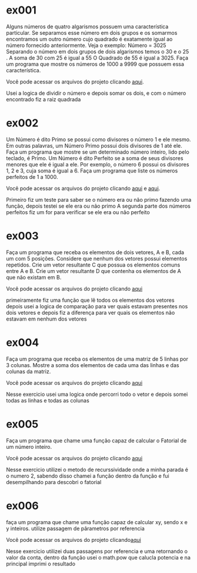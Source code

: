 # ex001

Alguns números de quatro algarismos possuem uma característica particular. Se separamos 
esse número em dois grupos e os somarmos encontramos um outro número cujo quadrado 
é exatamente igual ao número fornecido anteriormente. Veja o exemplo:
Número = 3025 
Separando o número em dois grupos de dois algarismos temos o 30 e o 25 . 
A soma de 30 com 25 é igual a 55
O Quadrado de 55 é igual a 3025.
Faça um programa que mostre os números de 1000 a 9999 que possuem essa característica.</br>


Você pode acessar os arquivos do projeto clicando [aqui](https://github.com/AED-PCO/lab-aed-pco-2022-2-Smartucheli/tree/main/codigo/lab1.0/ex001).

Usei a logica de dividir o número e depois somar os dois, e com o número encontrado fiz a raiz quadrada

# ex002

Um Número é dito Primo se possui como divisores o número 1 e ele mesmo. Em outras 
palavras, um Número Primo possui dois divisores de 1 até ele.
Faça um programa que mostre se um determinado número inteiro, lido pelo teclado, é 
Primo. Um Número é dito Perfeito se a soma de seus divisores menores que ele é igual a ele. Por 
exemplo, o número 6 possui os  divisores 1, 2 e 3, cuja soma é igual a 6. Faça um programa que liste os números perfeitos de 1 a 1000.

Você pode acessar os arquivos do projeto clicando [aqui](https://github.com/AED-PCO/lab-aed-pco-2022-2-Smartucheli/tree/main/codigo/lab1.0/ex002) e [aqui](https://github.com/AED-PCO/lab-aed-pco-2022-2-Smartucheli/tree/main/codigo/lab1.0/ex002.1).

Primeiro fiz um teste para saber se o número era ou não primo fazendo uma função, depois testei se ele era ou não primo 
A segunda parte dos números perfeitos fiz um for para verificar se ele era ou não perfeito

# ex003

Faça um programa que receba os elementos de dois vetores, A e B, cada um com 5 posições. 
Considere que nenhum dos vetores possui elementos repetidos.
Crie um vetor resultante C que possua os elementos comuns entre A e B.
Crie um vetor resultante D que contenha os elementos de A que não existam em B.

Você pode acessar os arquivos do projeto clicando [aqui](https://github.com/AED-PCO/lab-aed-pco-2022-2-Smartucheli/tree/main/codigo/lab1.0/ex003)

primeiramente fiz uma função que lê todos os elementos dos vetores depois usei a logica de comparação para ver quais estavam presentes nos dois vetores
e depois fiz a diferença para ver quais os elementos não estavam em nenhum dos vetores 

# ex004

Faça um programa que receba os elementos de uma matriz de 5 linhas por 3 colunas. 
Mostre a soma dos elementos de cada uma das linhas e das colunas da matriz.

Você pode acessar os arquivos do projeto clicando [aqui](https://github.com/AED-PCO/lab-aed-pco-2022-2-Smartucheli/tree/main/codigo/lab1.0/ex004)

Nesse exercicio usei uma logica onde percorri todo o vetor e depois somei todas as linhas e todas as colunas

# ex005

Faça um programa que chame uma função capaz de calcular o Fatorial de um número inteiro.

Você pode acessar os arquivos do projeto clicando [aqui](https://github.com/AED-PCO/lab-aed-pco-2022-2-Smartucheli/tree/main/codigo/lab1.0/ex005)

Nesse exercicio utilizei o metodo de recurssividade onde a minha parada é o numero 2, sabendo disso chamei a função dentro da função e fui desempilhando para 
descobri o fatorial

# ex006

faça um programa que chame uma função capaz de calcular xy, sendo x e y inteiros. utilize passagem de pârametros por referencia

Você pode acessar os arquivos do projeto clicando[aqui](https://github.com/AED-PCO/lab-aed-pco-2022-2-Smartucheli/tree/main/codigo/lab1.0/ex006)

Nesse exercicio utilizei duas passagens por referencia e uma retornando o valor da conta, dentro da função usei o math.pow que calucla potencia
e na principal imprimi o resultado 
